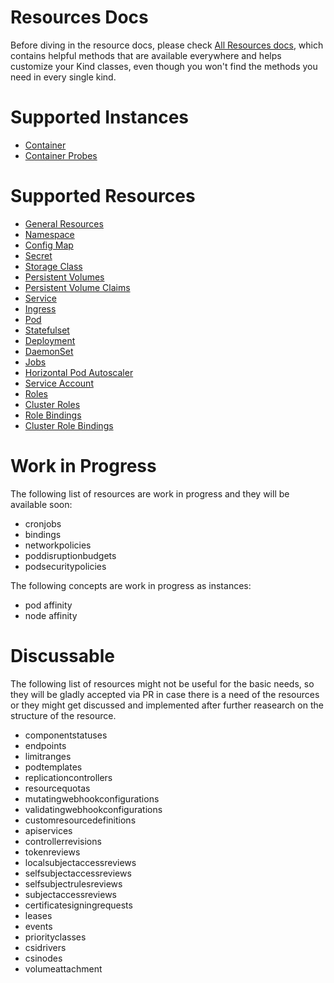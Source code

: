 # Resources Docs

Before diving in the resource docs, please check [All Resources docs](kinds/Resource.md), which contains helpful methods that are available everywhere and helps customize your Kind classes, even though you won't find the methods you need in every single kind.

# Supported Instances

- [Container](instances/Container.md)
- [Container Probes](instances/Probes.md)

# Supported Resources

- [General Resources](kinds/Resource.md)
- [Namespace](kinds/Namespace.md)
- [Config Map](kinds/ConfigMap.md)
- [Secret](kinds/Secret.md)
- [Storage Class](kinds/StorageClass.md)
- [Persistent Volumes](kinds/PersistentVolume.md)
- [Persistent Volume Claims](kinds/PersistentVolumeClaim.md)
- [Service](kinds/Service.md)
- [Ingress](kinds/Ingress.md)
- [Pod](kinds/Pod.md)
- [Statefulset](kinds/StatefulSet.md)
- [Deployment](kinds/Deployment.md)
- [DaemonSet](kinds/DaemonSet.md)
- [Jobs](kinds/Job.md)
- [Horizontal Pod Autoscaler](kinds/HorizontalPodAutoscaler.md)
- [Service Account](kinds/ServiceAccount.md)
- [Roles](kinds/Role.md)
- [Cluster Roles](kinds/ClusterRole.md)
- [Role Bindings](kinds/RoleBinding.md)
- [Cluster Role Bindings](kinds/ClusterRoleBinding.md)

# Work in Progress

The following list of resources are work in progress and they will be available soon:

- cronjobs
- bindings
- networkpolicies
- poddisruptionbudgets
- podsecuritypolicies

The following concepts are work in progress as instances:

- pod affinity
- node affinity

# Discussable

The following list of resources might not be useful for the basic needs, so they will be gladly accepted via PR in case there is a need of the resources or they might get discussed and implemented after further reasearch on the structure of the resource.

- componentstatuses
- endpoints
- limitranges
- podtemplates
- replicationcontrollers
- resourcequotas
- mutatingwebhookconfigurations
- validatingwebhookconfigurations
- customresourcedefinitions
- apiservices
- controllerrevisions
- tokenreviews
- localsubjectaccessreviews
- selfsubjectaccessreviews
- selfsubjectrulesreviews
- subjectaccessreviews
- certificatesigningrequests
- leases
- events
- priorityclasses
- csidrivers
- csinodes
- volumeattachment
